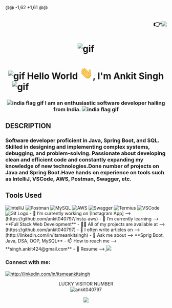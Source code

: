 @@ -1,62 +1,61 @@
<h2 align="right">👉<a href="https://drive.google.com/file/d/1ygmr4aT8TOTkoc84lyiZeDCstz2ZofK6/view?usp=drive_link"><img width="100"src="https://encrypted-tbn0.gstatic.com/images?q=tbn:ANd9GcTB4UElvOe_MgXaCy-Ot2OAxvihSy_W2TisPg&usqp=CAU"> </a></h2>
<h1 align="center"><img alt="gif" src="https://cdna.artstation.com/p/assets/images/images/060/460/880/original/pixel-jeff-chill-mario-2023-2.gif?1678633376"></h1>
<h1 align="center"> <img alt="gif" height="30" src="https://media2.giphy.com/media/v1.Y2lkPTc5MGI3NjExNzFiNjMzOTBiYzUyOGFmNTVlZDFmMmI0ZDE3NGE5ZjA3YWZiMDYxMSZjdD1n/LtiTOVzhzvGuXaea2m/giphy.gif"> Hello World <img src="https://raw.githubusercontent.com/ABSphreak/ABSphreak/master/gifs/Hi.gif" width="40px" />, I'm Ankit Singh <img alt="gif" height="30" src="https://media2.giphy.com/media/v1.Y2lkPTc5MGI3NjExNzFiNjMzOTBiYzUyOGFmNTVlZDFmMmI0ZDE3NGE5ZjA3YWZiMDYxMSZjdD1n/LtiTOVzhzvGuXaea2m/giphy.gif">
<img width="80%" align="center" height="1" src="./assets/bar.gif" /></h1>
<h3 align="center"> <img alt="india flag gif" height="30" src="https://media3.giphy.com/media/9Gnbm29r7ftUA/200w.webp?cid=ecf05e473za3p49dhmp93wv3n7teyh3wcpip91uh83ll8x4w&rid=200w.webp&ct=g"> I am an enthusiastic software developer hailing from India.
<img alt="india flag gif" height="30" src="https://media3.giphy.com/media/9Gnbm29r7ftUA/200w.webp?cid=ecf05e473za3p49dhmp93wv3n7teyh3wcpip91uh83ll8x4w&rid=200w.webp&ct=g">
</h3>
<h2> DESCRIPTION</h2>
<h3> Software developer proficient in Java, Spring Boot, and SQL. Skilled in designing and implementing complex systems, debugging, and problem-solving. Passionate about developing clean and efficient code and constantly expanding my knowledge of new technologies.Done number of projects on Java and Spring Boot.Have hands on experience on tools such as IntelliJ, VSCode, AWS, Postman, Swagger, etc.</h3>
<h2>Tools Used</h2>
<p> 
  <img alt="IntelliJ" height="80" src="https://upload.wikimedia.org/wikipedia/commons/thumb/9/9c/IntelliJ_IDEA_Icon.svg/1200px-IntelliJ_IDEA_Icon.svg.png">
 <img alt="Postman" height="80" src="https://yt3.googleusercontent.com/X-rhKMndFm9hT9wIaJns1StBfGbFdLTkAROwm4UZ3n9ucrBky5CFIeeZhSszFXBgQjItzCD0SA=s900-c-k-c0x00ffffff-no-rj">
  <img alt="MySQL" height="80" src="https://static.techspot.com/images2/downloads/topdownload/2020/01/2020-01-28-ts3_thumbs-c3e.png">
  <img alt="AWS" height="80"width="130" src="https://encrypted-tbn0.gstatic.com/images?q=tbn:ANd9GcTzHh7PNuA9yT-5EmSjEgAgWIS75qns2X5RgQ&usqp=CAU">
  <img alt="Swagger" height="80" src="https://static1.smartbear.co/swagger/media/blog/swagger-editor-blog_575x300.png?ext=.png">
<img alt="Termius" height="80" src="https://encrypted-tbn0.gstatic.com/images?q=tbn:ANd9GcTXnsBo5j-tjCktTgM00WclTU4z0o1dNU2V1Pho-vQHl2WnL3iKZuOL40bmM2ZaM4MmE44&usqp=CAU">
  <img alt="VSCode" height="80" src="https://blog.cloudanalogy.com/wp-content/uploads/2020/03/vsc-01.jpg">
  <img alt="Git Logo" height="80" width="120" src="https://encrypted-tbn0.gstatic.com/images?q=tbn:ANd9GcRrNey0NJUuet7oxT37OiO795Ldq9G_wpGEaw&usqp=CAU">
- 🔭 I’m currently working on [Instagram App] -->(https://github.com/ankit040797/insta-aws)
- 🌱 I’m currently learning --> **Full Stack Web Development**
- 👨‍💻 All of my projects are available at --> (https://github.com/ankit040797)
- 📝 I often write articles on --> (http://linkedin.com/in/itsmeankitsingh)
- 💬 Ask me about --> **Sprig Boot, Java, DSA, OOP, MySQL**
- 📫 How to reach me --> **singh.ankit424@gmail.com**
- 📄 Resume --><a href="https://docs.google.com/document/d/1mWZ78SBebtRuCcAtpFTdN0IRn3gvKDilMEyEqGAG7ss/edit?usp=sharing"> <img height="100" src="https://cdn.iconscout.com/icon/free/png-256/resume-1956282-1650445.png"></a>
<h3 align="left">Connect with me:</h3>
<p align="left">
<a href="http://linkedin.com/in/itsmeankitsingh" target="blank"><img align="center" src="https://raw.githubusercontent.com/rahuldkjain/github-profile-readme-generator/master/src/images/icons/Social/linked-in-alt.svg" alt="http://linkedin.com/in/itsmeankitsingh" height="30" width="40" /></a>
</p>
<p align="center">LUCKY VISITOR NUMBER</br><img title="title" align="center" alt="ankit040797" width="200" src="https://profile-counter.glitch.me/ankit040797/count.svg" /></p>

<p align="center">
    <img align="center" width="550px" src="https://user-images.githubusercontent.com/6468571/156074492-bfefbd6c-0545-4f0a-9823-b73b11871e83.png" />
</p>
